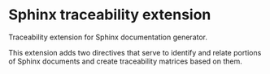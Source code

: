 Sphinx traceability extension
=============================

Traceability extension for Sphinx documentation generator.

This extension adds two directives that serve to identify and relate portions 
of Sphinx documents and create traceability matrices based on them.
